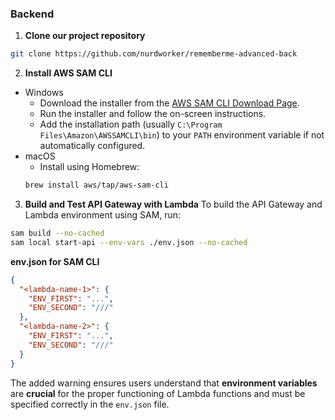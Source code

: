 ### **Backend**

1. **Clone our project repository**

```bash
git clone https://github.com/nurdworker/rememberme-advanced-back
```

2. **Install AWS SAM CLI**

- Windows
  - Download the installer from the [AWS SAM CLI Download Page](https://aws.amazon.com/serverless/sam/).
  - Run the installer and follow the on-screen instructions.
  - Add the installation path (usually `C:\Program Files\Amazon\AWSSAMCLI\bin`) to your `PATH` environment variable if not automatically configured.
- macOS
  - Install using Homebrew:
  ```bash
  brew install aws/tap/aws-sam-cli
  ```

3. **Build and Test API Gateway with Lambda**
   To build the API Gateway and Lambda environment using SAM, run:

```bash
sam build --no-cached
sam local start-api --env-vars ./env.json --no-cached
```

**env.json for SAM CLI**

```json
{
  "<lambda-name-1>": {
    "ENV_FIRST": "...",
    "ENV_SECOND": "///"
  },
  "<lambda-name-2>": {
    "ENV_FIRST": "...",
    "ENV_SECOND": "///"
  }
}
```

The added warning ensures users understand that **environment variables** are **crucial** for the proper functioning of Lambda functions and must be specified correctly in the `env.json` file.
